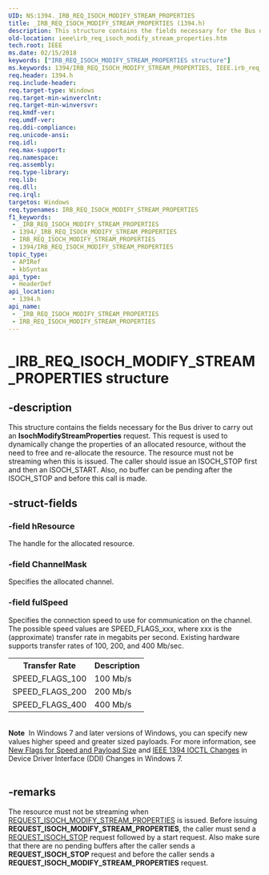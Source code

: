 ```yaml
---
UID: NS:1394._IRB_REQ_ISOCH_MODIFY_STREAM_PROPERTIES
title: _IRB_REQ_ISOCH_MODIFY_STREAM_PROPERTIES (1394.h)
description: This structure contains the fields necessary for the Bus driver to carry out an IsochModifyStreamProperties request.
old-location: ieee\irb_req_isoch_modify_stream_properties.htm
tech.root: IEEE
ms.date: 02/15/2018
keywords: ["IRB_REQ_ISOCH_MODIFY_STREAM_PROPERTIES structure"]
ms.keywords: 1394/IRB_REQ_ISOCH_MODIFY_STREAM_PROPERTIES, IEEE.irb_req_isoch_modify_stream_properties, IRB_REQ_ISOCH_MODIFY_STREAM_PROPERTIES, IRB_REQ_ISOCH_MODIFY_STREAM_PROPERTIES structure [Buses], _IRB_REQ_ISOCH_MODIFY_STREAM_PROPERTIES
req.header: 1394.h
req.include-header: 
req.target-type: Windows
req.target-min-winverclnt: 
req.target-min-winversvr: 
req.kmdf-ver: 
req.umdf-ver: 
req.ddi-compliance: 
req.unicode-ansi: 
req.idl: 
req.max-support: 
req.namespace: 
req.assembly: 
req.type-library: 
req.lib: 
req.dll: 
req.irql: 
targetos: Windows
req.typenames: IRB_REQ_ISOCH_MODIFY_STREAM_PROPERTIES
f1_keywords:
 - _IRB_REQ_ISOCH_MODIFY_STREAM_PROPERTIES
 - 1394/_IRB_REQ_ISOCH_MODIFY_STREAM_PROPERTIES
 - IRB_REQ_ISOCH_MODIFY_STREAM_PROPERTIES
 - 1394/IRB_REQ_ISOCH_MODIFY_STREAM_PROPERTIES
topic_type:
 - APIRef
 - kbSyntax
api_type:
 - HeaderDef
api_location:
 - 1394.h
api_name:
 - _IRB_REQ_ISOCH_MODIFY_STREAM_PROPERTIES
 - IRB_REQ_ISOCH_MODIFY_STREAM_PROPERTIES
---
```


# _IRB_REQ_ISOCH_MODIFY_STREAM_PROPERTIES structure


## -description

This structure contains the fields necessary for the Bus driver to carry out an <b>IsochModifyStreamProperties</b> request.
This request is used to dynamically change the properties of an allocated
resource, without the need to free and re-allocate the resource.
The resource must not be streaming when this is issued. The caller should
issue an ISOCH_STOP first and then an  ISOCH_START. Also, no buffer can be
pending after the ISOCH_STOP and before this call is made.

## -struct-fields

### -field hResource

The handle for the allocated resource.

### -field ChannelMask

Specifies the allocated channel.

### -field fulSpeed

Specifies the connection speed to use for communication on the channel.  The possible speed values are SPEED_FLAGS_xxx, where xxx is the (approximate) transfer rate in megabits per second. Existing hardware supports transfer rates of 100, 200, and 400 Mb/sec.

<table>
<tr>
<th>Transfer Rate</th>
<th>Description</th>
</tr>
<tr>
<td>
SPEED_FLAGS_100

</td>
<td>
100 Mb/s

</td>
</tr>
<tr>
<td>
SPEED_FLAGS_200

</td>
<td>
200 Mb/s

</td>
</tr>
<tr>
<td>
SPEED_FLAGS_400

</td>
<td>
400 Mb/s

</td>
</tr>
</table>
 

<div class="alert"><b>Note</b>  In Windows 7 and later versions of Windows, you can specify new values higher speed and  greater sized payloads. For more information, see <a href="/windows-hardware/drivers/ieee/device-driver-interface--ddi--changes-in-windows-7">New Flags for Speed and Payload Size</a> and <a href="/windows-hardware/drivers/ieee/device-driver-interface--ddi--changes-in-windows-7">IEEE 1394 IOCTL Changes</a> in Device Driver Interface (DDI) Changes in Windows 7.</div>
<div> </div>

## -remarks

The resource must not be streaming when <a href="/windows-hardware/drivers/ddi/1394/ni-1394-ioctl_1394_class">REQUEST_ISOCH_MODIFY_STREAM_PROPERTIES</a>  is issued. Before issuing <b>REQUEST_ISOCH_MODIFY_STREAM_PROPERTIES</b>, the caller must  send a <a href="/windows-hardware/drivers/ddi/1394/ni-1394-ioctl_1394_class">REQUEST_ISOCH_STOP</a> request followed by a start request. Also make sure that there are no pending buffers after the caller sends a <b>REQUEST_ISOCH_STOP</b> request and before the caller sends a <b>REQUEST_ISOCH_MODIFY_STREAM_PROPERTIES</b> request.


